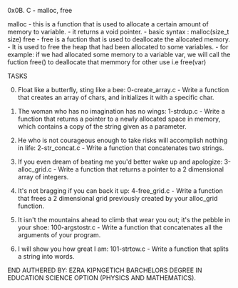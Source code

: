 0x0B. C - malloc, free

malloc - this is a function that is used to allocate a certain amount of memory to variable.
       - it returns a void pointer.
       - basic syntax : malloc(size_t size)
free   - free is a fuction that is used to deallocate the allocated memory. 
       - It is used to free the heap that had been allocated to some variables.
       - for example:
                 if we had allocated some memory to a variable var, we will call the fuction free() to deallocate that memmory for other use
                 i.e free(var)

TASKS

0. Float like a butterfly, sting like a bee:
   0-create_array.c - Write a function that creates an array of chars, and initializes it with a specific char.

1. The woman who has no imagination has no wings:
   1-strdup.c - Write a function that returns a pointer to a newly allocated space in memory, which contains a copy of the string given as a parameter.

2. He who is not courageous enough to take risks will accomplish nothing in life:
   2-str_concat.c - Write a function that concatenates two strings.

3. If you even dream of beating me you'd better wake up and apologize:
   3-alloc_grid.c - Write a function that returns a pointer to a 2 dimensional array of integers.

4. It's not bragging if you can back it up:
   4-free_grid.c - Write a function that frees a 2 dimensional grid previously created by your alloc_grid function.

5. It isn't the mountains ahead to climb that wear you out; it's the pebble in your shoe:
   100-argstostr.c - Write a function that concatenates all the arguments of your program.

6. I will show you how great I am:
   101-strtow.c - Write a function that splits a string into words.

END
  AUTHERED BY: EZRA KIPNGETICH
               BARCHELORS DEGREE IN EDUCATION SCIENCE OPTION (PHYSICS AND MATHEMATICS). 
